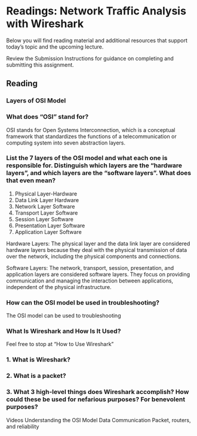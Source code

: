 # Readings: Network Traffic Analysis with Wireshark
Below you will find reading material and additional resources that support today’s topic and the upcoming lecture.

Review the Submission Instructions for guidance on completing and submitting this assignment.

## Reading
### Layers of OSI Model

### What does “OSI” stand for?
OSI stands for Open Systems Interconnection, which is a conceptual framework that standardizes the functions of a telecommunication or computing system into seven abstraction layers.

### List the 7 layers of the OSI model and what each one is responsible for. Distinguish which layers are the “hardware layers”, and which layers are the “software layers”. What does that even mean?
1. Physical Layer-Hardware  
2. Data Link Layer Hardware
3. Network Layer Software
4. Transport Layer Software
5. Session Layer Software
6. Presentation Layer Software
7. Application Layer Software

Hardware Layers: The physical layer and the data link layer are considered hardware layers because they deal with the physical transmission of data over the network, including the physical components and connections.

Software Layers: The network, transport, session, presentation, and application layers are considered software layers. They focus on providing communication  and managing the interaction between applications, independent of the physical infrastructure.


### How can the OSI model be used in troubleshooting?
The OSI model can be used to troubleshooting 
### What Is Wireshark and How Is It Used?

Feel free to stop at “How to Use Wireshark”
### 1. What is Wireshark?
### 2. What is a packet?
### 3. What 3 high-level things does Wireshark accomplish? How could these be used for nefarious purposes? For benevolent purposes?
Videos
Understanding the OSI Model
Data Communication
Packet, routers, and reliability
